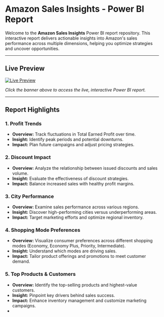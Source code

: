 # Amazon Sales Insights - Power BI Report

Welcome to the **Amazon Sales Insights** Power BI report repository. This interactive report delivers actionable insights into Amazon's sales performance across multiple dimensions, helping you optimize strategies and uncover opportunities.

---

## Live Preview

[![Live Preview](https://res.cloudinary.com/ds6um53cx/image/upload/v1739976326/obwpsu97o6j0ofskc7qd.png)](https://bi-dashboard.netlify.app/amazon/)

*Click the banner above to access the live, interactive Power BI report.*

---

## Report Highlights

### 1. Profit Trends
- **Overview:** Track fluctuations in Total Earned Profit over time.
- **Insight:** Identify peak periods and potential downturns.
- **Impact:** Plan future campaigns and adjust pricing strategies.

### 2. Discount Impact
- **Overview:** Analyze the relationship between issued discounts and sales volume.
- **Insight:** Evaluate the effectiveness of discount strategies.
- **Impact:** Balance increased sales with healthy profit margins.

### 3. City Performance
- **Overview:** Examine sales performance across various regions.
- **Insight:** Discover high-performing cities versus underperforming areas.
- **Impact:** Target marketing efforts and optimize regional inventory.

### 4. Shopping Mode Preferences
- **Overview:** Visualize consumer preferences across different shopping modes (Economy, Economy Plus, Priority, Intermediate).
- **Insight:** Understand which modes are driving sales.
- **Impact:** Tailor product offerings and promotions to meet customer demand.

### 5. Top Products & Customers
- **Overview:** Identify the top-selling products and highest-value customers.
- **Insight:** Pinpoint key drivers behind sales success.
- **Impact:** Enhance inventory management and customize marketing campaigns.
- 
